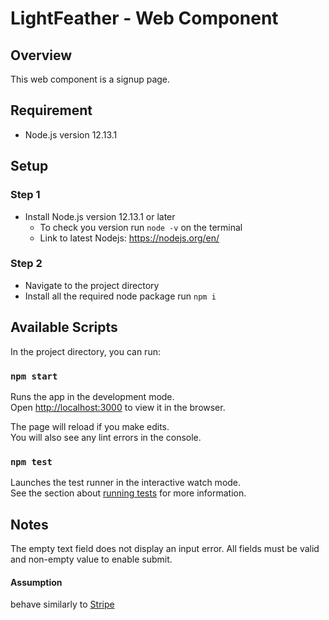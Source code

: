 # LightFeather - Web Component

## Overview

This web component is a signup page.

## Requirement

* Node.js version 12.13.1

## Setup

### Step 1

* Install Node.js version 12.13.1 or later
  + To check you version run `node -v` on the terminal
  + Link to latest Nodejs: https://nodejs.org/en/

### Step 2

+ Navigate to the project directory
+ Install all the required node package run `npm i`


## Available Scripts

In the project directory, you can run:

### `npm start`

Runs the app in the development mode.<br />
Open [http://localhost:3000](http://localhost:3000) to view it in the browser.

The page will reload if you make edits.<br />
You will also see any lint errors in the console.

### `npm test`

Launches the test runner in the interactive watch mode.<br />
See the section about [running tests](https://facebook.github.io/create-react-app/docs/running-tests) for more information.

## Notes

The empty text field does not display an input error.
All fields must be valid and non-empty value to enable submit.

#### Assumption

behave similarly to [Stripe](https://dashboard.stripe.com/register)